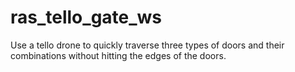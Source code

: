 # ras_tello_gate_ws
Use a tello drone to quickly traverse three types of doors and their combinations without hitting the edges of the doors.
